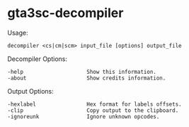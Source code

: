 # gta3sc-decompiler

Usage:

    decompiler <cs|cm|scm> input_file [options] output_file

Decompiler Options:

    -help                    Show this information.
    -about                   Show credits information.

Output Options:

    -hexlabel                Hex format for labels offsets.
    -clip                    Copy output to the clipboard.
    -ignoreunk               Ignore unknown opcodes.
